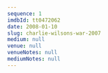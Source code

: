 ```yaml
---
sequence: 1
imdbId: tt0472062
date: 2008-01-10
slug: charlie-wilsons-war-2007
medium: null
venue: null
venueNotes: null
mediumNotes: null
---
```


